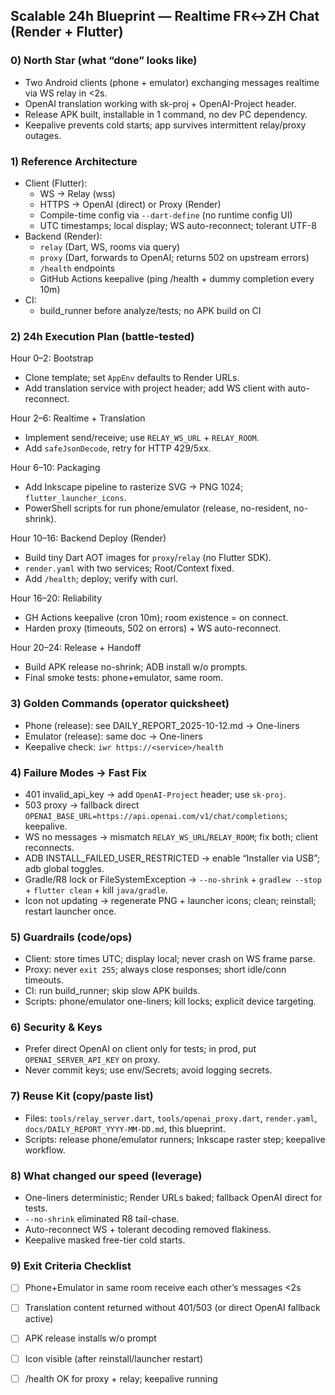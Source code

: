 ## Scalable 24h Blueprint — Realtime FR↔ZH Chat (Render + Flutter)

### 0) North Star (what “done” looks like)
- Two Android clients (phone + emulator) exchanging messages realtime via WS relay in <2s.
- OpenAI translation working with sk-proj + OpenAI-Project header.
- Release APK built, installable in 1 command, no dev PC dependency.
- Keepalive prevents cold starts; app survives intermittent relay/proxy outages.

### 1) Reference Architecture
- Client (Flutter):
  - WS → Relay (wss)
  - HTTPS → OpenAI (direct) or Proxy (Render)
  - Compile-time config via `--dart-define` (no runtime config UI)
  - UTC timestamps; local display; WS auto-reconnect; tolerant UTF-8
- Backend (Render):
  - `relay` (Dart, WS, rooms via query)
  - `proxy` (Dart, forwards to OpenAI; returns 502 on upstream errors)
  - `/health` endpoints
  - GitHub Actions keepalive (ping /health + dummy completion every 10m)
- CI:
  - build_runner before analyze/tests; no APK build on CI

### 2) 24h Execution Plan (battle-tested)
Hour 0–2: Bootstrap
- Clone template; set `AppEnv` defaults to Render URLs.
- Add translation service with project header; add WS client with auto-reconnect.

Hour 2–6: Realtime + Translation
- Implement send/receive; use `RELAY_WS_URL` + `RELAY_ROOM`.
- Add `safeJsonDecode`, retry for HTTP 429/5xx.

Hour 6–10: Packaging
- Add Inkscape pipeline to rasterize SVG → PNG 1024; `flutter_launcher_icons`.
- PowerShell scripts for run phone/emulator (release, no-resident, no-shrink).

Hour 10–16: Backend Deploy (Render)
- Build tiny Dart AOT images for `proxy`/`relay` (no Flutter SDK).
- `render.yaml` with two services; Root/Context fixed.
- Add `/health`; deploy; verify with curl.

Hour 16–20: Reliability
- GH Actions keepalive (cron 10m); room existence = on connect.
- Harden proxy (timeouts, 502 on errors) + WS auto-reconnect.

Hour 20–24: Release + Handoff
- Build APK release no-shrink; ADB install w/o prompts.
- Final smoke tests: phone+emulator, same room.

### 3) Golden Commands (operator quicksheet)
- Phone (release): see DAILY_REPORT_2025-10-12.md → One-liners
- Emulator (release): same doc → One-liners
- Keepalive check: `iwr https://<service>/health`

### 4) Failure Modes → Fast Fix
- 401 invalid_api_key → add `OpenAI-Project` header; use `sk-proj`.
- 503 proxy → fallback direct `OPENAI_BASE_URL=https://api.openai.com/v1/chat/completions`; keepalive.
- WS no messages → mismatch `RELAY_WS_URL`/`RELAY_ROOM`; fix both; client reconnects.
- ADB INSTALL_FAILED_USER_RESTRICTED → enable “Installer via USB”; adb global toggles.
- Gradle/R8 lock or FileSystemException → `--no-shrink` + `gradlew --stop` + `flutter clean` + kill `java/gradle`.
- Icon not updating → regenerate PNG + launcher icons; clean; reinstall; restart launcher once.

### 5) Guardrails (code/ops)
- Client: store times UTC; display local; never crash on WS frame parse.
- Proxy: never `exit 255`; always close responses; short idle/conn timeouts.
- CI: run build_runner; skip slow APK builds.
- Scripts: phone/emulator one-liners; kill locks; explicit device targeting.

### 6) Security & Keys
- Prefer direct OpenAI on client only for tests; in prod, put `OPENAI_SERVER_API_KEY` on proxy.
- Never commit keys; use env/Secrets; avoid logging secrets.

### 7) Reuse Kit (copy/paste list)
- Files: `tools/relay_server.dart`, `tools/openai_proxy.dart`, `render.yaml`, `docs/DAILY_REPORT_YYYY-MM-DD.md`, this blueprint.
- Scripts: release phone/emulator runners; Inkscape raster step; keepalive workflow.

### 8) What changed our speed (leverage)
- One-liners deterministic; Render URLs baked; fallback OpenAI direct for tests.
- `--no-shrink` eliminated R8 tail-chase.
- Auto-reconnect WS + tolerant decoding removed flakiness.
- Keepalive masked free-tier cold starts.

### 9) Exit Criteria Checklist
- [ ] Phone+Emulator in same room receive each other’s messages <2s
- [ ] Translation content returned without 401/503 (or direct OpenAI fallback active)
- [ ] APK release installs w/o prompt
- [ ] Icon visible (after reinstall/launcher restart)
- [ ] /health OK for proxy + relay; keepalive running


